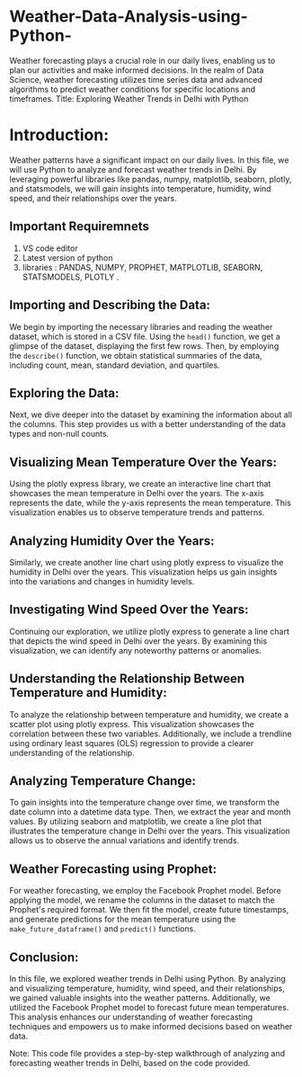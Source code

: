 # Weather-Data-Analysis-using-Python-
Weather forecasting plays a crucial role in our daily lives, enabling us to plan our activities and make informed decisions. In the realm of Data Science, weather forecasting utilizes time series data and advanced algorithms to predict weather conditions for specific locations and timeframes.
Title: Exploring Weather Trends in Delhi with Python

# Introduction:
Weather patterns have a significant impact on our daily lives. In this file, we will use Python to analyze and forecast weather trends in Delhi. By leveraging powerful libraries like pandas, numpy, matplotlib, seaborn, plotly, and statsmodels, we will gain insights into temperature, humidity, wind speed, and their relationships over the years.

## Important Requiremnets 
1. VS code editor
2. Latest version of python
3. libraries : PANDAS, NUMPY, PROPHET, MATPLOTLIB, SEABORN, STATSMODELS, PLOTLY . 



## Importing and Describing the Data:
We begin by importing the necessary libraries and reading the weather dataset, which is stored in a CSV file. Using the `head()` function, we get a glimpse of the dataset, displaying the first few rows. Then, by employing the `describe()` function, we obtain statistical summaries of the data, including count, mean, standard deviation, and quartiles.

## Exploring the Data:
Next, we dive deeper into the dataset by examining the information about all the columns. This step provides us with a better understanding of the data types and non-null counts.

## Visualizing Mean Temperature Over the Years:
Using the plotly express library, we create an interactive line chart that showcases the mean temperature in Delhi over the years. The x-axis represents the date, while the y-axis represents the mean temperature. This visualization enables us to observe temperature trends and patterns.

## Analyzing Humidity Over the Years:
Similarly, we create another line chart using plotly express to visualize the humidity in Delhi over the years. This visualization helps us gain insights into the variations and changes in humidity levels.

## Investigating Wind Speed Over the Years:
Continuing our exploration, we utilize plotly express to generate a line chart that depicts the wind speed in Delhi over the years. By examining this visualization, we can identify any noteworthy patterns or anomalies.

## Understanding the Relationship Between Temperature and Humidity:
To analyze the relationship between temperature and humidity, we create a scatter plot using plotly express. This visualization showcases the correlation between these two variables. Additionally, we include a trendline using ordinary least squares (OLS) regression to provide a clearer understanding of the relationship.

## Analyzing Temperature Change:
To gain insights into the temperature change over time, we transform the date column into a datetime data type. Then, we extract the year and month values. By utilizing seaborn and matplotlib, we create a line plot that illustrates the temperature change in Delhi over the years. This visualization allows us to observe the annual variations and identify trends.

## Weather Forecasting using Prophet:
For weather forecasting, we employ the Facebook Prophet model. Before applying the model, we rename the columns in the dataset to match the Prophet's required format. We then fit the model, create future timestamps, and generate predictions for the mean temperature using the `make_future_dataframe()` and `predict()` functions.

## Conclusion:
In this file, we explored weather trends in Delhi using Python. By analyzing and visualizing temperature, humidity, wind speed, and their relationships, we gained valuable insights into the weather patterns. Additionally, we utilized the Facebook Prophet model to forecast future mean temperatures. This analysis enhances our understanding of weather forecasting techniques and empowers us to make informed decisions based on weather data.

Note: This code file provides a step-by-step walkthrough of analyzing and forecasting weather trends in Delhi, based on the code provided.
